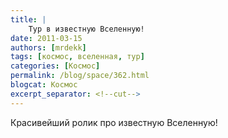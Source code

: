 ```yaml
---
title: |
    Тур в известную Вселенную!
date: 2011-03-15
authors: [mrdekk]
tags: [космос, вселенная, тур]
categories: [Космос]
permalink: /blog/space/362.html
blogcat: Космос
excerpt_separator: <!--cut-->
---
```


Красивейший ролик про известную Вселенную!

<object width="640" height="390"><param name="movie" value="http://www.youtube.com/v/17jymDn0W6U&hl=en_GB&feature=player_embedded&version=3"></param><param name="allowFullScreen" value="true"></param><param name="allowScriptAccess" value="always"></param><embed src="http://www.youtube.com/v/17jymDn0W6U&hl=en_GB&feature=player_embedded&version=3" type="application/x-shockwave-flash" allowfullscreen="true" allowScriptAccess="always" width="640" height="390"></embed></object>

